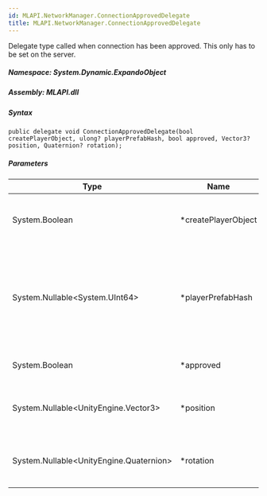 ```yaml
---  
id: MLAPI.NetworkManager.ConnectionApprovedDelegate  
title: MLAPI.NetworkManager.ConnectionApprovedDelegate  
---
```


<div class="markdown level0 summary">

Delegate type called when connection has been approved. This only has to
be set on the server.

</div>

<div class="markdown level0 conceptual">

</div>

##### **Namespace**: System.Dynamic.ExpandoObject

##### **Assembly**: MLAPI.dll

##### Syntax

    public delegate void ConnectionApprovedDelegate(bool createPlayerObject, ulong? playerPrefabHash, bool approved, Vector3? position, Quaternion? rotation);

##### Parameters

| Type                                          | Name                 | Description                                                                                                                                            |
|-----------------------------------------------|----------------------|--------------------------------------------------------------------------------------------------------------------------------------------------------|
| System.Boolean                                | \*createPlayerObject | If true, a player object will be created. Otherwise the client will have no object.                                                                    |
| System.Nullable&lt;System.UInt64&gt;          | \*playerPrefabHash   | The prefabHash to use for the client. If createPlayerObject is false, this is ignored. If playerPrefabHash is null, the default player prefab is used. |
| System.Boolean                                | \*approved           | Whether or not the client was approved                                                                                                                 |
| System.Nullable&lt;UnityEngine.Vector3&gt;    | \*position           | The position to spawn the client at. If null, the prefab position is used.                                                                             |
| System.Nullable&lt;UnityEngine.Quaternion&gt; | \*rotation           | The rotation to spawn the client with. If null, the prefab position is used.                                                                           |
